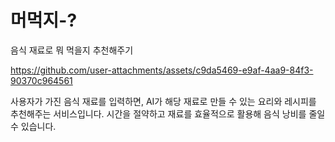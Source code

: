 # 머먹지-?
음식 재료로 뭐 먹을지 추천해주기

https://github.com/user-attachments/assets/c9da5469-e9af-4aa9-84f3-90370c964561


사용자가 가진 음식 재료를 입력하면, AI가 해당 재료로 만들 수 있는 요리와 레시피를 추천해주는 서비스입니다.
시간을 절약하고 재료를 효율적으로 활용해 음식 낭비를 줄일 수 있습니다.
